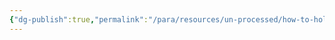 ```yaml
---
{"dg-publish":true,"permalink":"/para/resources/un-processed/how-to-hold-a-proper-retro/","tags":["Sprint","Agile"]}
---
```


